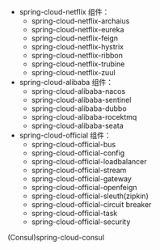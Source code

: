 - spring-cloud-netflix 组件：
    - spring-cloud-netflix-archaius
    - spring-cloud-netflix-eureka
    - spring-cloud-netflix-feign
    - spring-cloud-netflix-hystrix
    - spring-cloud-netflix-ribbon
    - spring-cloud-netflix-trubine
    - spring-cloud-netflix-zuul
- spring-cloud-alibaba 组件：
    - spring-cloud-alibaba-nacos
    - spring-cloud-alibaba-sentinel
    - spring-cloud-alibaba-dubbo
    - spring-cloud-alibaba-rocektmq
    - spring-cloud-alibaba-seata
- spring-cloud-official 组件：
    - spring-cloud-official-bus
    - spring-cloud-official-config
    - spring-cloud-official-loadbalancer
    - spring-cloud-official-stream
    - spring-cloud-official-gateway
    - spring-cloud-official-openfeign
    - spring-cloud-official-sleuth(zipkin)
    - spring-cloud-official-circuit breaker
    - spring-cloud-official-task
    - spring-cloud-official-security

(Consul)spring-cloud-consul



